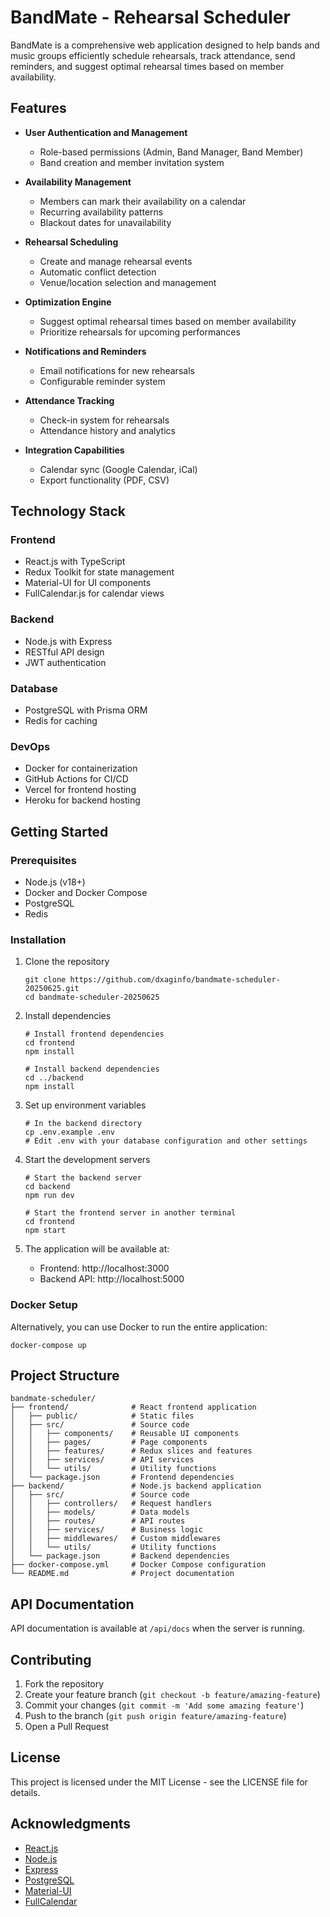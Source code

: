 # BandMate - Rehearsal Scheduler

BandMate is a comprehensive web application designed to help bands and music groups efficiently schedule rehearsals, track attendance, send reminders, and suggest optimal rehearsal times based on member availability.

## Features

- **User Authentication and Management**
  - Role-based permissions (Admin, Band Manager, Band Member)
  - Band creation and member invitation system

- **Availability Management**
  - Members can mark their availability on a calendar
  - Recurring availability patterns
  - Blackout dates for unavailability

- **Rehearsal Scheduling**
  - Create and manage rehearsal events
  - Automatic conflict detection
  - Venue/location selection and management

- **Optimization Engine**
  - Suggest optimal rehearsal times based on member availability
  - Prioritize rehearsals for upcoming performances

- **Notifications and Reminders**
  - Email notifications for new rehearsals
  - Configurable reminder system

- **Attendance Tracking**
  - Check-in system for rehearsals
  - Attendance history and analytics

- **Integration Capabilities**
  - Calendar sync (Google Calendar, iCal)
  - Export functionality (PDF, CSV)

## Technology Stack

### Frontend
- React.js with TypeScript
- Redux Toolkit for state management
- Material-UI for UI components
- FullCalendar.js for calendar views

### Backend
- Node.js with Express
- RESTful API design
- JWT authentication

### Database
- PostgreSQL with Prisma ORM
- Redis for caching

### DevOps
- Docker for containerization
- GitHub Actions for CI/CD
- Vercel for frontend hosting
- Heroku for backend hosting

## Getting Started

### Prerequisites
- Node.js (v18+)
- Docker and Docker Compose
- PostgreSQL
- Redis

### Installation

1. Clone the repository
   ```
   git clone https://github.com/dxaginfo/bandmate-scheduler-20250625.git
   cd bandmate-scheduler-20250625
   ```

2. Install dependencies
   ```
   # Install frontend dependencies
   cd frontend
   npm install

   # Install backend dependencies
   cd ../backend
   npm install
   ```

3. Set up environment variables
   ```
   # In the backend directory
   cp .env.example .env
   # Edit .env with your database configuration and other settings
   ```

4. Start the development servers
   ```
   # Start the backend server
   cd backend
   npm run dev

   # Start the frontend server in another terminal
   cd frontend
   npm start
   ```

5. The application will be available at:
   - Frontend: http://localhost:3000
   - Backend API: http://localhost:5000

### Docker Setup

Alternatively, you can use Docker to run the entire application:

```
docker-compose up
```

## Project Structure

```
bandmate-scheduler/
├── frontend/              # React frontend application
│   ├── public/            # Static files
│   ├── src/               # Source code
│   │   ├── components/    # Reusable UI components
│   │   ├── pages/         # Page components
│   │   ├── features/      # Redux slices and features
│   │   ├── services/      # API services
│   │   └── utils/         # Utility functions
│   └── package.json       # Frontend dependencies
├── backend/               # Node.js backend application
│   ├── src/               # Source code
│   │   ├── controllers/   # Request handlers
│   │   ├── models/        # Data models
│   │   ├── routes/        # API routes
│   │   ├── services/      # Business logic
│   │   ├── middlewares/   # Custom middlewares
│   │   └── utils/         # Utility functions
│   └── package.json       # Backend dependencies
├── docker-compose.yml     # Docker Compose configuration
└── README.md              # Project documentation
```

## API Documentation

API documentation is available at `/api/docs` when the server is running.

## Contributing

1. Fork the repository
2. Create your feature branch (`git checkout -b feature/amazing-feature`)
3. Commit your changes (`git commit -m 'Add some amazing feature'`)
4. Push to the branch (`git push origin feature/amazing-feature`)
5. Open a Pull Request

## License

This project is licensed under the MIT License - see the LICENSE file for details.

## Acknowledgments

- [React.js](https://reactjs.org/)
- [Node.js](https://nodejs.org/)
- [Express](https://expressjs.com/)
- [PostgreSQL](https://www.postgresql.org/)
- [Material-UI](https://mui.com/)
- [FullCalendar](https://fullcalendar.io/)